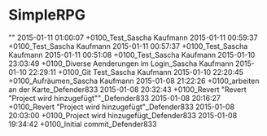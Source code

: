 SimpleRPG 
========= 
""
2015-01-11 01:00:07 +0100_Test_Sascha Kaufmann
2015-01-11 00:59:37 +0100_Test_Sascha Kaufmann
2015-01-11 00:57:37 +0100_Test_Sascha Kaufmann
2015-01-11 00:51:08 +0100_Test_Sascha Kaufmann
2015-01-10 23:03:49 +0100_Diverse Aenderungen im Login_Sascha Kaufmann
2015-01-10 22:29:11 +0100_Git Test_Sascha Kaufmann
2015-01-10 22:20:45 +0100_Aufräumen_Sascha Kaufmann
2015-01-08 21:22:26 +0100_arbeiten an der Karte_Defender833
2015-01-08 20:32:43 +0100_Revert "Revert "Project wird hinzugefügt""_Defender833
2015-01-08 20:16:27 +0100_Revert "Project wird hinzugefügt"_Defender833
2015-01-08 20:03:00 +0100_Project wird hinzugefügt_Defender833
2015-01-08 19:34:42 +0100_Initial commit_Defender833